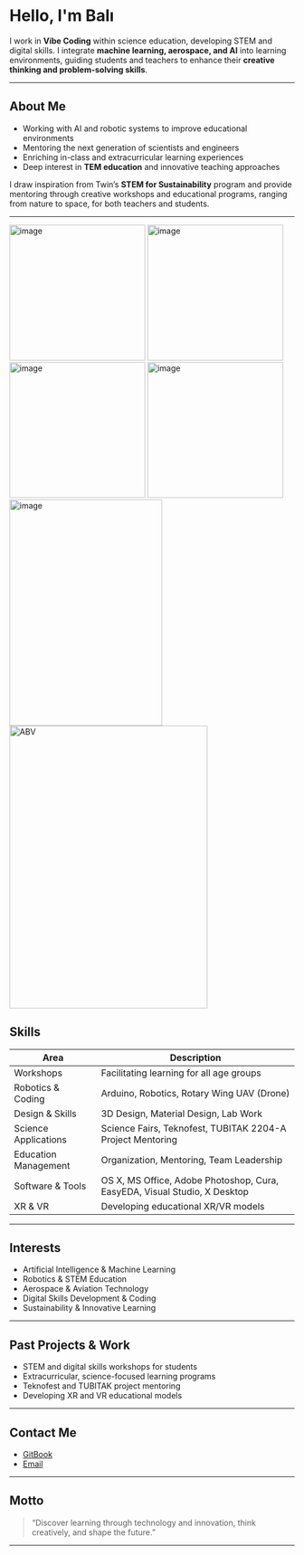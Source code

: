 # Hello, I'm Balı  




I work in **Vibe Coding** within science education, developing STEM and digital skills. I integrate **machine learning, aerospace, and AI** into learning environments, guiding students and teachers to enhance their **creative thinking and problem-solving skills**.  

---

## About Me
- Working with AI and robotic systems to improve educational environments  
- Mentoring the next generation of scientists and engineers  
- Enriching in-class and extracurricular learning experiences  
- Deep interest in **TEM education** and innovative teaching approaches  

I draw inspiration from Twin’s **STEM for Sustainability** program and provide mentoring through creative workshops and educational programs, ranging from nature to space, for both teachers and students.  

---

<img width="240" height="240" alt="image" src="https://github.com/user-attachments/assets/ff7b1063-1fcd-4a80-8419-17077e2225ff" />
<img width="240" height="240" alt="image" src="https://github.com/user-attachments/assets/bd1fa532-99db-4c3e-80c7-bdf4670fb69b" />
<img width="240" height="240" alt="image" src="https://github.com/user-attachments/assets/656c5ff7-66c1-4a64-bd22-a0ee8b1fa605" />
<img width="240" height="240" alt="image" src="https://github.com/user-attachments/assets/7d1bdefb-ab7c-4a9d-9bef-7eaff6d2e459" />

<img width="270" height="400" alt="image" src="https://github.com/user-attachments/assets/bd94bdf1-1022-435a-a226-8108c2702668" />
<img width="350" height="500" alt="ABV" src="https://github.com/user-attachments/assets/ae16570f-75b1-4d57-808b-ae75383dfffe" />





## Skills

| Area | Description |
|------|-------------|
| Workshops | Facilitating learning for all age groups |
| Robotics & Coding | Arduino, Robotics, Rotary Wing UAV (Drone) |
| Design & Skills | 3D Design, Material Design, Lab Work |
| Science Applications | Science Fairs, Teknofest, TUBITAK 2204-A Project Mentoring |
| Education Management | Organization, Mentoring, Team Leadership |
| Software & Tools | OS X, MS Office, Adobe Photoshop, Cura, EasyEDA, Visual Studio, X Desktop |
| XR & VR | Developing educational XR/VR models |

---

## Interests
- Artificial Intelligence & Machine Learning  
- Robotics & STEM Education  
- Aerospace & Aviation Technology  
- Digital Skills Development & Coding  
- Sustainability & Innovative Learning  

---

## Past Projects & Work
- STEM and digital skills workshops for students  
- Extracurricular, science-focused learning programs  
- Teknofest and TUBITAK project mentoring  
- Developing XR and VR educational models  

---

## Contact Me
- [GitBook](https://abdbali.gitbook.io/index/)  
- [Email](mailto:abdbali@hotmail.com)  

---

##  Motto
> “Discover learning through technology and innovation, think creatively, and shape the future.”

---


